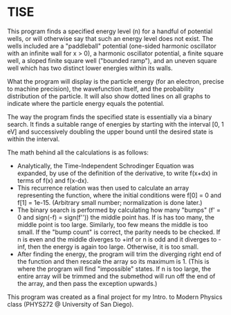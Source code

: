 TISE
====

This program finds a specified energy level (n) for a handful of potential wells, or will otherwise say that such an energy level does not exist.  The wells included are a "paddleball" potential (one-sided harmonic oscillator with an infinite wall for x > 0), a harmonic oscillator potential, a finite square well, a sloped finite square well ("bounded ramp"), and an uneven square well which has two distinct lower energies within its walls.

What the program will display is the particle energy (for an electron, precise to machine precision), the wavefunction itself, and the probability distribution of the particle.  It will also show dotted lines on all graphs to indicate where the particle energy equals the potential.

The way the program finds the specified state is essentially via a binary search.  It finds a suitable range of energies by starting with the interval [0, 1 eV] and successively doubling the upper bound until the desired state is within the interval.

The math behind all the calculations is as follows:
- Analytically, the Time-Independent Schrodinger Equation was expanded, by use of the definition of the derivative, to write f(x+dx) in terms of f(x) and f(x-dx).
- This recurrence relation was then used to calculate an array representing the function, where the initial conditions were f[0] = 0 and f[1] = 1e-15. (Arbitrary small number; normalization is done later.)
- The binary search is performed by calculating how many "bumps" (f' = 0 and sign(-f) = sign(f'')) the middle point has.  If is has too many, the middle point is too large.  Similarly, too few means the middle is too small.  If the "bump count" is correct, the parity needs to be checked.  If n is even and the middle diverges to +inf or n is odd and it diverges to -inf, then the energy is again too large.  Otherwise, it is too small.
- After finding the energy, the program will trim the diverging right end of the function and then rescale the array so its maximum is 1.  (This is where the program will find "impossible" states.  If n is too large, the entire array will be trimmed and the submethod will run off the end of the array, and then pass the exception upwards.)

This program was created as a final project for my Intro. to Modern Physics class (PHYS272 @ University of San Diego).
